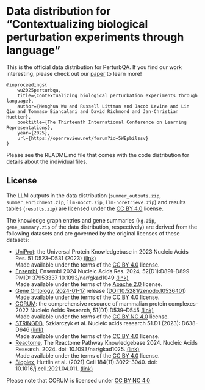 # Data distribution for “Contextualizing biological perturbation experiments through language”

This is the official data distribution for PerturbQA.
If you find our work interesting, please check out our
[paper](https://openreview.net/forum?id=5WEpbilssv)
to learn more!

```
@inproceedings{
    wu2025perturbqa,
    title={Contextualizing biological perturbation experiments through language},
    author={Menghua Wu and Russell Littman and Jacob Levine and Lin Qiu and Tommaso Biancalani and David Richmond and Jan-Christian Huetter},
    booktitle={The Thirteenth International Conference on Learning Representations},
    year={2025},
    url={https://openreview.net/forum?id=5WEpbilssv}
}
```

Please see the README.md file that comes with the code distribution for details about the individual files.

## License
The LLM outputs in the data distribution (`summer_outputs.zip`, `summer_enrichment.zip`, `llm-nocot.zip`, `llm-noretrieve.zip`) and results tables (`results.zip`) are licensed under the [CC BY 4.0](https://creativecommons.org/licenses/by/4.0/) license.

The knowledge graph entries and gene summaries (`kg.zip`, `gene_summary.zip` of the data distribution, respectively) are derived from the following datasets and are governed by the original licenses of these datasets:

* [UniProt](https://www.uniprot.org/): the Universal Protein Knowledgebase in 2023 Nucleic Acids Res. 51:D523–D531 (2023) [(link)](https://academic.oup.com/nar/article/51/D1/D523/6835362?login=true)\
Made available under the terms of the [CC BY 4.0](https://creativecommons.org/licenses/by/4.0/) license.
* [Ensembl](https://ensembl.org), Ensembl 2024 Nucleic Acids Res. 2024, 52(D1):D891–D899 PMID: 37953337 10.1093/nar/gkad1049 [(link)](https://academic.oup.com/nar/article/52/D1/D891/7416379?login=true)\
Made available under the terms of the [Apache 2.0](https://www.ensembl.org/info/about/legal/code_licence.html) license.
* [Gene Ontology](https://geneontology.org/), [2024-01-17](http://release.geneontology.org/2024-01-17) release ([DOI:10.5281/zenodo.10536401](https://doi.org/10.5281/zenodo.10536401))\
Made available under the terms of the [CC BY 4.0](https://creativecommons.org/licenses/by/4.0/legalcode) license.
* [CORUM](https://mips.helmholtz-muenchen.de/corum/): the comprehensive resource of mammalian protein complexes–2022  Nucleic Acids Research, 51(D1):D539–D545 [(link)](https://academic.oup.com/nar/article/51/D1/D539/6830667)\
Made available under the terms of the [CC BY NC 4.0](https://creativecommons.org/licenses/by-nc/4.0/deed.en) license.
* [STRINGDB](https://string-db.org/), Szklarczyk et al. Nucleic acids research 51.D1 (2023): D638-D646 [(link)](https://pubmed.ncbi.nlm.nih.gov/36370105/)\
Made available under the terms of the [CC BY 4.0](https://creativecommons.org/licenses/by/4.0/legalcode) license.
* [Reactome](https://reactome.org/), The Reactome Pathway Knowledgebase 2024. Nucleic Acids Research. 2024. doi: 10.1093/nar/gkad1025. [(link)](https://academic.oup.com/nar/article/52/D1/D672/7369850?login=true&utm_source=advanceaccess&utm_campaign=nar&utm_medium=email)\
Made available under the terms of the [CC BY 4.0](https://creativecommons.org/licenses/by/4.0/legalcode) license.
* [Bioplex](https://bioplex.hms.harvard.edu/), Huttlin et al. (2021) Cell 184(11):3022-3040. doi: 10.1016/j.cell.2021.04.011. [(link)](https://doi.org/10.1101/2020.01.19.905109)

Please note that CORUM is licensed under [CC BY NC 4.0](https://creativecommons.org/licenses/by-nc/4.0/deed.en)